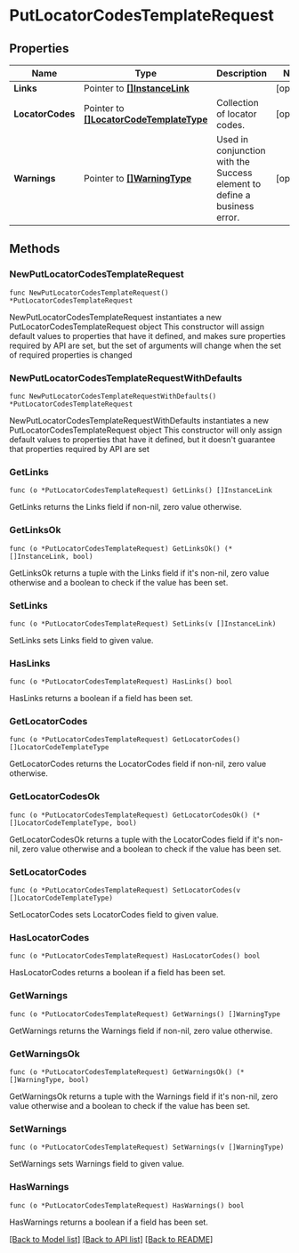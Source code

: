# PutLocatorCodesTemplateRequest

## Properties

Name | Type | Description | Notes
------------ | ------------- | ------------- | -------------
**Links** | Pointer to [**[]InstanceLink**](InstanceLink.md) |  | [optional] 
**LocatorCodes** | Pointer to [**[]LocatorCodeTemplateType**](LocatorCodeTemplateType.md) | Collection of locator codes. | [optional] 
**Warnings** | Pointer to [**[]WarningType**](WarningType.md) | Used in conjunction with the Success element to define a business error. | [optional] 

## Methods

### NewPutLocatorCodesTemplateRequest

`func NewPutLocatorCodesTemplateRequest() *PutLocatorCodesTemplateRequest`

NewPutLocatorCodesTemplateRequest instantiates a new PutLocatorCodesTemplateRequest object
This constructor will assign default values to properties that have it defined,
and makes sure properties required by API are set, but the set of arguments
will change when the set of required properties is changed

### NewPutLocatorCodesTemplateRequestWithDefaults

`func NewPutLocatorCodesTemplateRequestWithDefaults() *PutLocatorCodesTemplateRequest`

NewPutLocatorCodesTemplateRequestWithDefaults instantiates a new PutLocatorCodesTemplateRequest object
This constructor will only assign default values to properties that have it defined,
but it doesn't guarantee that properties required by API are set

### GetLinks

`func (o *PutLocatorCodesTemplateRequest) GetLinks() []InstanceLink`

GetLinks returns the Links field if non-nil, zero value otherwise.

### GetLinksOk

`func (o *PutLocatorCodesTemplateRequest) GetLinksOk() (*[]InstanceLink, bool)`

GetLinksOk returns a tuple with the Links field if it's non-nil, zero value otherwise
and a boolean to check if the value has been set.

### SetLinks

`func (o *PutLocatorCodesTemplateRequest) SetLinks(v []InstanceLink)`

SetLinks sets Links field to given value.

### HasLinks

`func (o *PutLocatorCodesTemplateRequest) HasLinks() bool`

HasLinks returns a boolean if a field has been set.

### GetLocatorCodes

`func (o *PutLocatorCodesTemplateRequest) GetLocatorCodes() []LocatorCodeTemplateType`

GetLocatorCodes returns the LocatorCodes field if non-nil, zero value otherwise.

### GetLocatorCodesOk

`func (o *PutLocatorCodesTemplateRequest) GetLocatorCodesOk() (*[]LocatorCodeTemplateType, bool)`

GetLocatorCodesOk returns a tuple with the LocatorCodes field if it's non-nil, zero value otherwise
and a boolean to check if the value has been set.

### SetLocatorCodes

`func (o *PutLocatorCodesTemplateRequest) SetLocatorCodes(v []LocatorCodeTemplateType)`

SetLocatorCodes sets LocatorCodes field to given value.

### HasLocatorCodes

`func (o *PutLocatorCodesTemplateRequest) HasLocatorCodes() bool`

HasLocatorCodes returns a boolean if a field has been set.

### GetWarnings

`func (o *PutLocatorCodesTemplateRequest) GetWarnings() []WarningType`

GetWarnings returns the Warnings field if non-nil, zero value otherwise.

### GetWarningsOk

`func (o *PutLocatorCodesTemplateRequest) GetWarningsOk() (*[]WarningType, bool)`

GetWarningsOk returns a tuple with the Warnings field if it's non-nil, zero value otherwise
and a boolean to check if the value has been set.

### SetWarnings

`func (o *PutLocatorCodesTemplateRequest) SetWarnings(v []WarningType)`

SetWarnings sets Warnings field to given value.

### HasWarnings

`func (o *PutLocatorCodesTemplateRequest) HasWarnings() bool`

HasWarnings returns a boolean if a field has been set.


[[Back to Model list]](../README.md#documentation-for-models) [[Back to API list]](../README.md#documentation-for-api-endpoints) [[Back to README]](../README.md)


